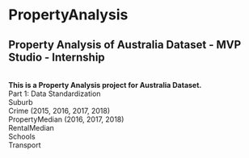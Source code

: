 # PropertyAnalysis
## Property Analysis of Australia Dataset - MVP Studio - Internship
<br>**This is a Property Analysis project for Australia Dataset.** 
<br>Part 1: Data Standardization 
<br>Suburb 
<br>Crime (2015, 2016, 2017, 2018)
<br>PropertyMedian (2016, 2017, 2018)
<br>RentalMedian
<br>Schools
<br>Transport

